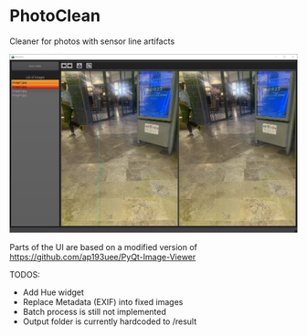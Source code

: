 # PhotoClean

Cleaner for photos with sensor line artifacts

![Screenshot_1](/icons/Screenshot1.png?raw=true "App Screenshot")

Parts of the UI are based on a modified version of https://github.com/ap193uee/PyQt-Image-Viewer

TODOS:
- Add Hue widget
- Replace Metadata (EXIF) into fixed images
- Batch process is still not implemented
- Output folder is currently hardcoded to <images>/result


